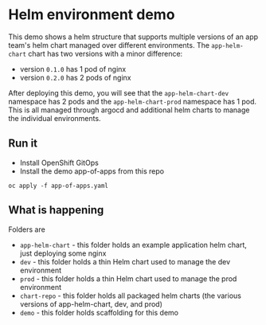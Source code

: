 # Helm environment demo

This demo shows a helm structure that supports multiple versions of an app team's helm chart managed over different environments.
The `app-helm-chart` chart has two versions with a minor difference:
* version `0.1.0` has 1 pod of nginx
* version `0.2.0` has 2 pods of nginx

After deploying this demo, you will see that the `app-helm-chart-dev` namespace has 2 pods and the `app-helm-chart-prod` namespace has 1 pod.
This is all managed through argocd and additional helm charts to manage the individual environments.

## Run it
* Install OpenShift GitOps
* Install the demo app-of-apps from this repo

`oc apply -f app-of-apps.yaml`

## What is happening

Folders are

* `app-helm-chart` - this folder holds an example application helm chart, just deploying some nginx
* `dev` - this folder holds a thin Helm chart used to manage the dev environment
* `prod` - this folder holds a thin Helm chart used to manage the prod environment
* `chart-repo` - this folder holds all packaged helm charts (the various versions of app-helm-chart, dev, and prod)
* `demo` - this folder holds scaffolding for this demo
